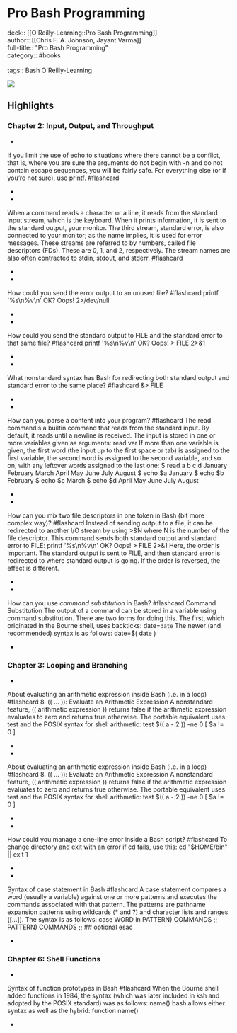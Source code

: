 # Pro Bash Programming

deck:: [[O'Reilly-Learning::Pro Bash Programming]]\
author:: [[Chris F. A. Johnson, Jayant Varma]]\
full-title:: "Pro Bash Programming"\
category:: #books\
\
tags:: Bash O'Reilly-Learning  

![](https://learning.oreilly.com/covers/9781484201213/)

## Highlights
### Chapter 2: Input, Output, and Throughput
- 

If you limit the use of echo to situations where there cannot be a conflict, that is, where you are sure the arguments do not begin with -n and do not contain escape sequences, you will be fairly safe. For everything else (or if you’re not sure), use printf. #flashcard 


    
-
- 

When a command reads a character or a line, it reads from the standard input stream, which is the keyboard. When it prints information, it is sent to the standard output, your monitor. The third stream, standard error, is also connected to your monitor; as the name implies, it is used for error messages. These streams are referred to by numbers, called file descriptors (FDs). These are 0, 1, and 2, respectively. The stream names are also often contracted to stdin, stdout, and stderr. #flashcard 


    
-
- 
 How could you send the error output to an unused file? #flashcard 
    printf '%s\n%v\n' OK? Oops! 2>/dev/null

    
-
- 
 How could you send the standard output to FILE and the standard error to that same file? #flashcard 
    printf '%s\n%v\n' OK? Oops! > FILE 2>&1

    
-
- 
 What nonstandard syntax has Bash for redirecting both standard output and standard error to the same place? #flashcard 
    &> FILE

    
-
- 
 How can you parse a content into your program? #flashcard 
    The read commandis a builtin command that reads from the standard input. By default, it reads until a newline is received. The input is stored in one or more variables given as arguments:
     read var
     If more than one variable is given, the first word (the input up to the first space or tab) is assigned to the first variable, the second word is assigned to the second variable, and so on, with any leftover words assigned to the last one:
     $ read a b c d
     January February March April May June July August
     $ echo $a
     January
     $ echo $b
     February
     $ echo $c
     March
     $ echo $d
     April May June July August

    
-
- 
 How can you mix two file descriptors in one token in Bash (bit more complex way)? #flashcard 
    Instead of sending output to a file, it can be redirected to another I/O stream by using >&N where N is the number of the file descriptor. This command sends both standard output and standard error to FILE:
     printf '%s\n%v\n' OK? Oops! > FILE 2>&1
     Here, the order is important. The standard output is sent to FILE, and then standard error is redirected to where standard output is going. If the order is reversed, the effect is different.

    
-
- 
 How can you use *command substitution* in Bash? #flashcard 
    Command Substitution
     The output of a command can be stored in a variable using command substitution. There are two forms for doing this. The first, which originated in the Bourne shell, uses backticks:
     date=`date`
     The newer (and recommended) syntax is as follows:
     date=$( date )

    
-
### Chapter 3: Looping and Branching
- 
 About evaluating an arithmetic expression inside Bash (i.e. in a loop) #flashcard 
    8.
     (( … )): Evaluate an Arithmetic Expression
     A nonstandard feature, (( arithmetic expression )) returns false if the arithmetic expression evaluates to zero and returns true otherwise. The portable equivalent uses test and the POSIX syntax for shell arithmetic:
     test $(( a - 2 )) -ne 0
     [ $a != 0 ]

    
-
- 
 About evaluating an arithmetic expression inside Bash (i.e. in a loop) #flashcard 
    8.
     (( … )): Evaluate an Arithmetic Expression
     A nonstandard feature, (( arithmetic expression )) returns false if the arithmetic expression evaluates to zero and returns true otherwise. The portable equivalent uses test and the POSIX syntax for shell arithmetic:
     test $(( a - 2 )) -ne 0
     [ $a != 0 ]

    
-
- 
 How could you manage a one-line error inside a Bash script? #flashcard 
    To change directory and exit with an error if cd fails, use this:
     cd "$HOME/bin" || exit 1

    
-
- 
 Syntax of case statement in Bash #flashcard 
    A case statement compares a word (usually a variable) against one or more patterns and executes the commands associated with that pattern. The patterns are pathname expansion patterns using wildcards (* and ?) and character lists and ranges ([...]). The syntax is as follows:
     case WORD in
     PATTERN) COMMANDS ;;
     PATTERN) COMMANDS ;; ## optional
     esac

    
-
### Chapter 6: Shell Functions
- 
 Syntax of function prototypes in Bash #flashcard 
    When the Bourne shell added functions in 1984, the syntax (which was later included in ksh and adopted by the POSIX standard) was as follows:
     name() <compound command>
     bash allows either syntax as well as the hybrid:
     function name() <compound command>

    
-
